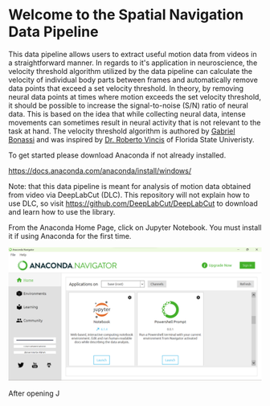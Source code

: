 # Welcome to the Spatial Navigation Data Pipeline

This data pipeline allows users to extract useful motion data from videos in a straightforward manner. In regards to it's application in neuroscience, the velocity threshold algorithm utilized by the data pipeline can calculate the velocity of individual body parts between frames and automatically remove data points that exceed a set velocity threshold. In theory, by removing neural data points at times where motion exceeds the set velocity threshold, it should be possible to increase the signal-to-noise (S/N) ratio of neural data. This is based on the idea that while collecting neural data, intense movements can sometimes result in neural activity that is not relevant to the task at hand. The velocity threshold algorithm is authored by [Gabriel Bonassi](https://www.linkedin.com/in/gabriel-bonassi-6421b5169/) and was inspired by [Dr. Roberto Vincis](https://www.bio.fsu.edu/vincislab/) of Florida State Univeristy.

To get started please download Anaconda if not already installed.

https://docs.anaconda.com/anaconda/install/windows/ 

Note: that this data pipeline is meant for analysis of motion data obtained from video via DeepLabCut (DLC). This repository will not explain how to use DLC, so visit https://github.com/DeepLabCut/DeepLabCut to download and learn how to use the library.


From the Anaconda Home Page, click on Jupyter Notebook. You must install it if using Anaconda for the first time.

![This is an image](https://github.com/GabrielBonassi77/Spatial-Navigation-Data-Pipeline/blob/main/Screenshot%202022-05-12%20163219.png)

After opening J
  
